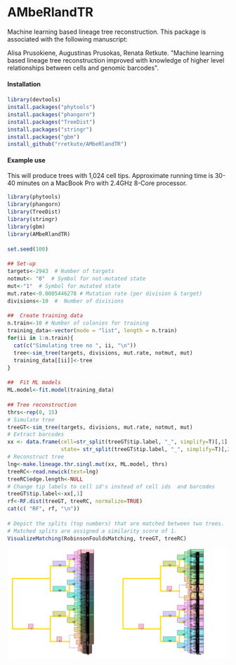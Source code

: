 # AMbeRlandTR
Machine learning based lineage tree reconstruction. This package is associated with the following manuscript:

Alisa Prusokiene, Augustinas Prusokas, Renata Retkute. "Machine learning based lineage tree reconstruction improved with knowledge of higher level relationships between cells and genomic barcodes".

#### Installation

```r
library(devtools)
install.packages("phytools")
install.packages("phangorn")
install.packages("TreeDist")
install.packages("stringr")
install.packages("gbm")
install_github("rretkute/AMbeRlandTR")
``` 

#### Example use
This will produce trees with 1,024 cell tips. Approximate running time is 30-40 minutes on a MacBook Pro with 2.4GHz 8-Core processor.

```r
library(phytools)
library(phangorn)
library(TreeDist)
library(stringr)
library(gbm)
library(AMbeRlandTR)

set.seed(100)

## Set-up
targets<-2943  # Number of targets
notmut<- "0"  # Symbol for not-mutated state
mut<-"1"  # Symbol for mutated state
mut.rate<-0.0005446278 # Mutation rate (per division & target)
divisions<-10  #  Number of divisions

##  Create training data 
n.train<-10 # Number of colonies for training
training_data<-vector(mode = "list", length = n.train)
for(ii in 1:n.train){
  cat(c("Simulating tree no ", ii, "\n"))
  tree<-sim_tree(targets, divisions, mut.rate, notmut, mut)
  training_data[[ii]]<-tree
}

##  Fit ML models
ML.model<-fit.model(training_data)

## Tree reconstruction
thrs<-rep(0, 15)
# Simulate tree
treeGT<-sim_tree(targets, divisions, mut.rate, notmut, mut)
# Extract barcodes
xx <- data.frame(cell=str_split(treeGT$tip.label, "_", simplify=T)[,1],
                 state= str_split(treeGT$tip.label, "_", simplify=T)[,2])
# Reconstruct tree
lng<-make.lineage.thr.singl.mut(xx, ML.model, thrs)
treeRC<-read.newick(text=lng)
treeRC$edge.length<-NULL
# Change tip labels to cell id's instead of cell ids  and barcodes
treeGT$tip.label<-xx[,1]
rf<-RF.dist(treeGT, treeRC, normalize=TRUE)
cat(c( "RF", rf, "\n"))

# Depict the splits (top numbers) that are matched between two trees.
# Matched splits are assigned a similarity score of 1.
VisualizeMatching(RobinsonFouldsMatching, treeGT, treeRC)
``` 
![](CompareTrees.png)


